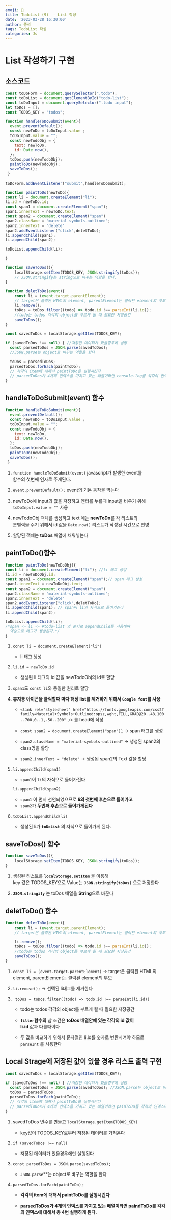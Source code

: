 ```yaml
---
emoji: 🧢
title: TodoList (9)  - List 작성
date: '2023-03-28 16:30:00'
author: 중석 
tags: TodoList 작성 
categories: Js 
---
```

# List 작성하기 구현 

## 소스코드 


```js
const toDoForm = document.querySelector(".todo");
const toDoList = document.getElementById("todo-list");
const toDoInput = document.querySelector(".todo input");
let toDos = [];
const TODOS_KEY = "todos";

function handleToDoSubmit(event){ 
  event.preventDefault();
  const newToDo = toDoInput.value ; 
  toDoInput.value = ""; 
  const newTodoObj = {
    text: newToDo,
    id: Date.now(),  
  };
  toDos.push(newTodoObj);
  paintToDo(newTodoObj);
  saveToDos();
 }
 
toDoForm.addEventListener("submit",handleToDoSubmit);

function paintToDo(newToDo){
const li = document.createElement("li"); 
li.id = newToDo.id; 
const span1 = document.createElement("span");
span1.innerText = newToDo.text;
const span2 = document.createElement("span")
span2.className = "material-symbols-outlined";
span2.innerText = "delete"
span2.addEventListener("click",deletToDo);
li.appendChild(span1);   
li.appendChild(span2);

toDoList.appendChild(li); 

}

function saveToDos(){
    localStorage.setItem(TODOS_KEY, JSON.stringify(toDos)); 
    // JSON.stringify는 string으로 바꾸는 역할을 한다. 
}

function deletToDo(event){
    const li = (event.target.parentElement); 
    // target은 클릭된 HTML의 element, parentElement는 클릭된 element의 부모 
    li.remove();
    toDos = toDos.filter((todo) => todo.id !== parseInt(li.id)); 
    //todo는 todos 각각의 object를 부르게 될 때 필요한 저장공간  
    saveToDos();
}

const savedToDos = localStorage.getItem(TODOS_KEY);

if (savedToDos !== null) { //저장된 데이터가 있을경우에 실행 
  const parsedToDos = JSON.parse(savedToDos); 
  //JSON.parse는 object로 바꾸는 역할을 한다 

  toDos = parsedToDos;
  parsedToDos.forEach(paintToDo); 
  // 각각의 item에 대해서 paintToDo를 실행시킨다 
  // parsedToDos가 4개의 인덱스를 가지고 있는 배열이라면 console.log를 각각의 인덱스에 대해서 총 4번실행하게 된다. 
}
```

## handleToDoSubmit(event) 함수


```js
function handleToDoSubmit(event){ 
  event.preventDefault();
  const newToDo = toDoInput.value ;
  toDoInput.value = "";
  const newTodoObj = {
    text: newToDo,
    id: Date.now(), 
  };
  toDos.push(newTodoObj);
  paintToDo(newTodoObj);
  saveToDos();
 }
```

1. `function handleToDoSubmit(event)` javascript가 발생한 event를    
      함수의 첫번째 인자로 주게된다. 

2. `event.preventDefault();` event의 기본 동작을 막는다 

3. newToDo에 input의 값을 저장하고 엔터를 누를때 input을 비우기 위해 `toDoInput.value = ""` 사용  

4. newTodoObj 객체를 생성하고 text 에는 **newToDo**를 각 리스트의    
   분별력을 주기 위해서 id 값을 `Date.now()` 리스트가 작성된 시간으로 반영

5. 할당된 객체는 **toDos** 배열에 채워넣는다 

## paintToDo()함수 


```js
function paintToDo(newToDoObj){
const li = document.createElement("li"); //li 태그 생성 
li.id = newToDoObj.id; 
const span1 = document.createElement("span");// span 태그 생성 
span1.innerText = newToDoObj.text;
const span2 = document.createElement("span")
span2.className = "material-symbols-outlined";
span2.innerText = "delete"
span2.addEventListener("click",deletToDo);
li.appendChild(span1); // span이 li의 자식으로 들어가진다  
li.appendChild(span2);

toDoList.appendChild(li); 
/*span -> li -> #todo-list 의 순서로 appendChild를 사용해야 
  역순으로 태그가 생성된다.*/
}
```

1. `const li = document.createElement("li")`    
    + li 태그 생성 


2. `li.id = newToDo.id` 
   + 생성된 li 태그의 id 값을 newTodoObj의 id로 할당 


3. `span1`도 `const li`와 동일한 원리로 할당 


4. **휴지통 아이콘을 클릭할때 마다 해당 list를 제거하기 위해서 `Google font`를 사용** 

    + `<link rel="stylesheet" href="https://fonts.googleapis.com/css2?family=Material+Symbols+Outlined:opsz,wght,FILL,GRAD@20..48,100..700,0..1,-50..200" />` 를 head에 작성 

    + `const span2 = document.createElement("span")1` 
       -> span 태그를 생성 

    + `span2.className = "material-symbols-outlined"` 
       -> 생성된 span2의 class명을 할당  

    + `span2.innerText = "delete"`
       -> 생성된 span2의 Text 값을 할당 


5. `li.appendChild(span1)`
    + `span1`이 `li`의 자식으로 들어가진다     
   
   `li.appendChild(span2)` 
    
    + `span1` 이 먼저 선언되었으므로 **li의 첫번째 후손으로 들어가고**    
    + `span2`가 **두번째 후손으로 들어가게된다** 


6. `toDoList.appendChild(li)` 
    + 생성된 li가 **`toDoList`** 의 자식으로 들어가게 된다. 

## saveToDos() 함수 


```js
function saveToDos(){
    localStorage.setItem(TODOS_KEY, JSON.stringify(toDos));
}
```

1. 생성된 리스트를 **`localStorage.setItem`** 을 이용해   
   key 값은 TODOS_KEY으로 Value는 **`JSON.stringify(toDos)`** 으로 저장한다 

2. **`JSON.stringify`** 는 toDos 배열을 **String**으로 바꾼다 

## deletToDo() 함수 


```js
function deletToDo(event){
    const li = (event.target.parentElement); 
    // target은 클릭된 HTML의 element, parentElement는 클릭된 element의 부모 

    li.remove();
    toDos = toDos.filter((todo) => todo.id !== parseInt(li.id)); 
    //todo는 todos 각각의 object를 부르게 될 때 필요한 저장공간  
    saveToDos();
}
```

1. `const li = (event.target.parentElement)` 
   -> target은 클릭된 HTML의 element, parentElement는 클릭된 element의 부모 

2. `li.remove();`
   -> 선택된 li태그를 제거한다 

3. ` toDos = toDos.filter((todo) => todo.id !== parseInt(li.id))` 

    + todo는 todos 각각의 object를 부르게 될 때 필요한 저장공간   

    + **`filter`함수의** 참 조건은 **toDos 배열안에 있는 각각의 id 값이**   
       **li.id** 값과 다를때이다   

    + 두 값을 비교하기 위해서 문자열인 li.id를 숫자로 변환시켜야 하므로     
       `parseInt` 를 사용한다 

## Local Strage에 저장된 값이 있을 경우 리스트 출력 구현 


```js
const savedToDos = localStorage.getItem(TODOS_KEY);

if (savedToDos !== null) { //저장된 데이터가 있을경우에 실행 
  const parsedToDos = JSON.parse(savedToDos); //JSON.parse는 object로 바꾸는 역할을 한다 
  toDos = parsedToDos;
  parsedToDos.forEach(paintToDo); 
  // 각각의 item에 대해서 paintToDo를 실행시킨다 
  // parsedToDos가 4개의 인덱스를 가지고 있는 배열이라면 painToDo를 각각의 인덱스에 대해서 총 4번실행하게 된다. 
}
```

1. savedToDos 변수를 만들고 `localStorage.getItem(TODOS_KEY)` 
   
   + key값이 TODOS_KEY로부터 저장된 데이터를 가져온다   

2. `if (savedToDos !== null)` 
    
    + 저장된 데이터가 있을경우에만 실행된다 

3. `const parsedToDos = JSON.parse(savedToDos);`    
  
    + `JSON.parse`**는 object로 바꾸는 역할을 한다

4. `parsedToDos.forEach(paintToDo);` 

    + **각각의 item에 대해서 paintToDo를 실행시킨다**   

    + **parsedToDos가 4개의 인덱스를 가지고 있는 배열이라면 paindToDo를 각각의 인덱스에 대해서 총 4번 실행하게 된다.**  

```toc

```